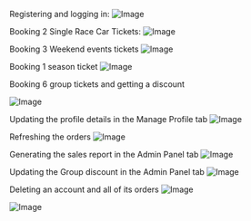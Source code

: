 Registering and logging in:
![Image](https://github.com/user-attachments/assets/afe5b421-b558-4469-bc3d-6c8ede033de5)

Booking 2 Single Race Car Tickets:
![Image](https://github.com/user-attachments/assets/75c56150-7714-4fac-be18-379e4b4cbb06)

Booking 3 Weekend events tickets
![Image](https://github.com/user-attachments/assets/fbe72fc1-4fa3-4851-9b26-958a177dadf3)

Booking 1 season ticket
![Image](https://github.com/user-attachments/assets/e009b845-399b-47a8-b702-f8708d67790a)

Booking 6 group tickets and getting a discount

![Image](https://github.com/user-attachments/assets/7fdce3bd-90d2-47e8-94d7-1b8ecc553f86)

Updating the profile details in the Manage Profile tab
![Image](https://github.com/user-attachments/assets/dc76b472-618f-470b-8510-209a5f6de083)

Refreshing the orders 
![Image](https://github.com/user-attachments/assets/0c66d8f7-0f97-430b-87b4-75d12f9f636b)

Generating the sales report in the Admin Panel tab
![Image](https://github.com/user-attachments/assets/c8157399-7647-4983-8017-c91cff6981c5)

Updating the Group discount in the Admin Panel tab
![Image](https://github.com/user-attachments/assets/495989b2-b9b2-48bc-a5fd-0e24eb118aa8)

Deleting an account and all of its orders
![Image](https://github.com/user-attachments/assets/2d1950f3-c05c-4a60-99b1-def49aeef41b)

![Image](https://github.com/user-attachments/assets/f5ad9786-b9b8-4431-b8b7-505d6c76b93d)

